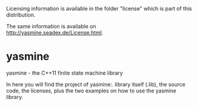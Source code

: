 Licensing information is available in the folder "license" which is part of this distribution.

The same information is available on http://yasmine.seadex.de/License.html.


# yasmine
yasmine - the C++11 finite state machine library

In here you will find the project of yasmine:. library itself (.lib), the source code, the licenses, plus the two examples on how to use the yasmine library.
